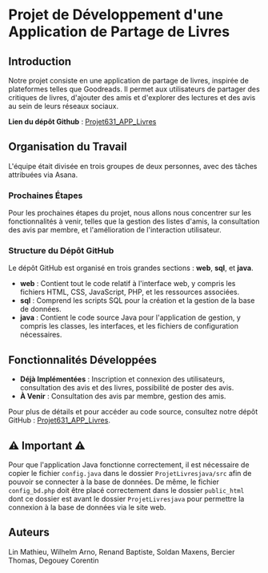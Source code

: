 # Projet de Développement d'une Application de Partage de Livres

## Introduction

Notre projet consiste en une application de partage de livres, inspirée de plateformes telles que Goodreads. Il permet aux utilisateurs de partager des critiques de livres, d'ajouter des amis et d'explorer des lectures et des avis au sein de leurs réseaux sociaux.

**Lien du dépôt Github** : [Projet631_APP_Livres](https://github.com/skiiing73/Projet631_APP_Livres)

## Organisation du Travail

L'équipe était divisée en trois groupes de deux personnes, avec des tâches attribuées via Asana.

### Prochaines Étapes

Pour les prochaines étapes du projet, nous allons nous concentrer sur les fonctionnalités à venir, telles que la gestion des listes d'amis, la consultation des avis par membre, et l'amélioration de l'interaction utilisateur.

### Structure du Dépôt GitHub

Le dépôt GitHub est organisé en trois grandes sections : **web**, **sql**, et **java**.

- **web** : Contient tout le code relatif à l'interface web, y compris les fichiers HTML, CSS, JavaScript, PHP, et les ressources associées.
- **sql** : Comprend les scripts SQL pour la création et la gestion de la base de données.
- **java** : Contient le code source Java pour l'application de gestion, y compris les classes, les interfaces, et les fichiers de configuration nécessaires.

## Fonctionnalités Développées

- **Déjà Implémentées** : Inscription et connexion des utilisateurs, consultation des avis et des livres, possibilité de poster des avis.
- **À Venir** : Consultation des avis par membre, gestion des amis.

Pour plus de détails et pour accéder au code source, consultez notre dépôt GitHub : [Projet631_APP_Livres](https://github.com/skiiing73/Projet631_APP_Livres).

## ⚠️ Important ⚠️

Pour que l'application Java fonctionne correctement, il est nécessaire de copier le fichier `config.java` dans le dossier `ProjetLivresjava/src` afin de pouvoir se connecter à la base de données. De même, le fichier `config_bd.php` doit être placé correctement dans le dossier `public_html` dont ce dossier est avant le dossier `ProjetLivresjava` pour permettre la connexion à la base de données via le site web.

## Auteurs

Lin Mathieu, Wilhelm Arno,
Renand Baptiste, Soldan Maxens,
Bercier Thomas, Degouey Corentin
